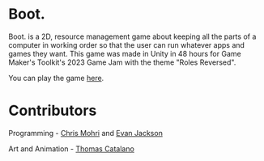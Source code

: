 # Boot.
 
Boot. is a 2D, resource management game about keeping all the parts of a computer in working order so that the user can run whatever apps and games they want. This game was made in Unity in 48 hours for Game Maker's Toolkit's 2023 Game Jam with the theme "Roles Reversed". 

You can play the game [here](https://tomcat45.itch.io/boot).

# Contributors

Programming - [Chris Mohri](https://github.com/chris-mohri) and [Evan Jackson](https://github.com/ejackson13)

Art and Animation - [Thomas Catalano]()
